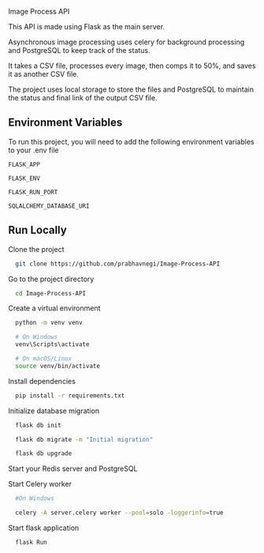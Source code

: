 Image Process API

                            
This API is made using Flask as the main server.


Asynchronous image processing uses celery for background processing and PostgreSQL to keep track of the status.

It takes a CSV file, processes every image, then comps it to 50%, and saves it as another CSV file.

The project uses local storage to store the files and PostgreSQL to maintain the status and final link of the output CSV file.


## Environment Variables

To run this project, you will need to add the following environment variables to your .env file

`FLASK_APP `

`FLASK_ENV`

`FLASK_RUN_PORT`

`SQLALCHEMY_DATABASE_URI`




## Run Locally

Clone the project

```bash
  git clone https://github.com/prabhavnegi/Image-Process-API
```

Go to the project directory

```bash
  cd Image-Process-API
```

Create a virtual environment
```bash
  python -m venv venv

  # On Windows
  venv\Scripts\activate

  # On macOS/Linux
  source venv/bin/activate
```

Install dependencies

```bash
  pip install -r requirements.txt
```

Initialize database migration
```bash
  flask db init

  flask db migrate -m "Initial migration"

  flask db upgrade
```

Start your Redis server and PostgreSQL

Start Celery worker
```bash
  #On Windows

  celery -A server.celery worker --pool=solo -loggerinfo=true
```

Start flask application
``` 
  flask Run
```


